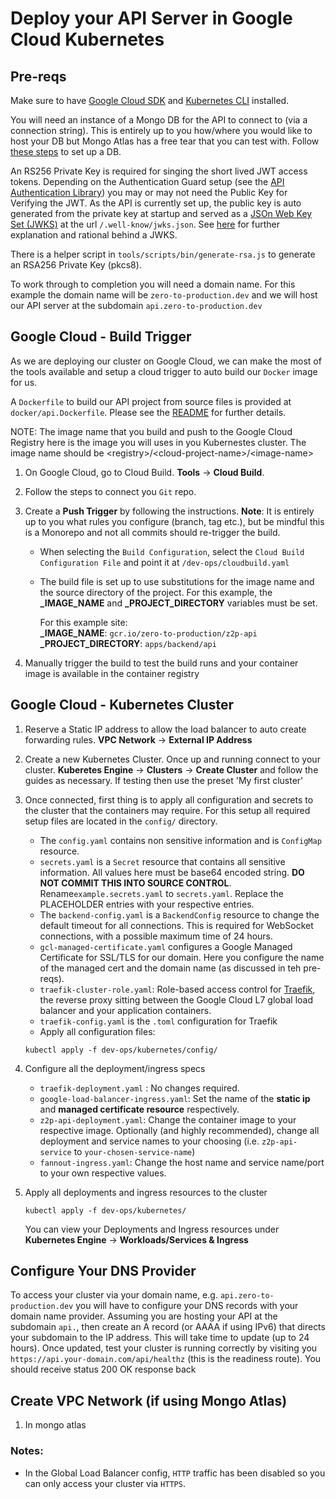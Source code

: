 # Deploy your API Server in Google Cloud Kubernetes

## Pre-reqs

Make sure to have [Google Cloud SDK](https://cloud.google.com/sdk) and [Kubernetes CLI](https://kubernetes.io/docs/reference/kubectl/) installed.

You will need an instance of a Mongo DB for the API to connect to (via a connection string). This is entirely up to you how/where you would like to host your DB but Mongo Atlas has a free tear that you can test with. Follow [these steps](./MONGO_ATLAS.md) to set up a DB.

An RS256 Private Key is required for singing the short lived JWT access tokens. Depending on the Authentication Guard setup (see the [API Authentication Library](../libs/backend/auth/README.md)) you may or may not need the Public Key for Verifying the JWT. As the API is currently set up, the public key is auto generated from the private key at startup and served as a [JSOn Web Key Set (JWKS)](https://tools.ietf.org/html/rfc7517) at the url `/.well-know/jwks.json`. See [here](https://auth0.com/docs/tokens/concepts/jwks) for further explanation and rational behind a JWKS.

There is a helper script in `tools/scripts/bin/generate-rsa.js` to generate an RSA256 Private Key (pkcs8).

To work through to completion you will need a domain name. For this example the domain name will be `zero-to-production.dev` and we will host our API server at the subdomain `api.zero-to-production.dev`

## Google Cloud - Build Trigger

As we are deploying our cluster on Google Cloud, we can make the most of the tools available and setup a cloud trigger to auto build our `Docker` image for us.

A `Dockerfile` to build our API project from source files is provided at `docker/api.Dockerfile`. Please see the [README](../docker/README.md) for further details.

NOTE: The image name that you build and push to the Google Cloud Registry here is the image you will uses in you Kubernestes cluster. The image name should be \<registry>/\<cloud-project-name>/\<image-name>

1. On Google Cloud, go to Cloud Build. **Tools** -> **Cloud Build**.
2. Follow the steps to connect you `Git` repo.
3. Create a **Push Trigger** by following the instructions. **Note**: It is entirely up to you what rules you configure (branch, tag etc.), but be mindful this is a Monorepo and not all commits should re-trigger the build.

   - When selecting the `Build Configuration`, select the `Cloud Build Configuration File` and point it at `/dev-ops/cloudbuild.yaml`
   - The build file is set up to use substitutions for the image name and the source directory of the project. For this example, the **\_IMAGE_NAME** and **\_PROJECT_DIRECTORY** variables must be set.

     For this example site:  
     **\_IMAGE_NAME**: `gcr.io/zero-to-production/z2p-api`
     **\_PROJECT_DIRECTORY**: `apps/backend/api`

4. Manually trigger the build to test the build runs and your container image is available in the container registry

## Google Cloud - Kubernetes Cluster

1. Reserve a Static IP address to allow the load balancer to auto create forwarding rules. **VPC Network** -> **External IP Address**
2. Create a new Kubernetes Cluster. Once up and running connect to your cluster. **Kuberetes Engine** -> **Clusters** -> **Create Cluster** and follow the guides as necessary. If testing then use the preset 'My first cluster'
3. Once connected, first thing is to apply all configuration and secrets to the cluster that the containers may require. For this setup all required setup files are located in the `config/` directory.
   - The `config.yaml` contains non sensitive information and is `ConfigMap` resource.
   - `secrets.yaml` is a `Secret` resource that contains all sensitive information. All values here must be base64 encoded string. **DO NOT COMMIT THIS INTO SOURCE CONTROL**. Rename`example.secrets.yaml` to `secrets.yaml`. Replace the PLACEHOLDER entries with your respective entries.
   - The `backend-config.yaml` is a `BackendConfig` resource to change the default timeout for all connections. This is required for WebSocket connections, with a possible maximum time of 24 hours.
   - `gcl-managed-certificate.yaml` configures a Google Managed Certificate for SSL/TLS for our domain. Here you configure the name of the managed cert and the domain name (as discussed in teh pre-reqs).
   - `traefik-cluster-role.yaml`: Role-based access control for [Traefik](https://docs.traefik.io/), the reverse proxy sitting between the Google Cloud L7 global load balancer and your application containers.
   - `traefik-config.yaml` is the `.toml` configuration for Traefik
   - Apply all configuration files:
   ```
   kubectl apply -f dev-ops/kubernetes/config/
   ```
4. Configure all the deployment/ingress specs

   - `traefik-deployment.yaml` : No changes required.
   - `google-load-balancer-ingress.yaml`: Set the name of the **static ip** and **managed certificate resource** respectively.
   - `z2p-api-deployment.yaml`: Change the container image to your respective image. Optionally (and highly recommended), change all deployment and service names to your choosing (i.e. `z2p-api-service` to `your-chosen-service-name`)
   - `fannout-ingress.yaml`: Change the host name and service name/port to your own respective values.

5. Apply all deployments and ingress resources to the cluster
   ```
   kubectl apply -f dev-ops/kubernetes/
   ```
   You can view your Deployments and Ingress resources under **Kubernetes Engine** -> **Workloads/Services & Ingress**

## Configure Your DNS Provider

To access your cluster via your domain name, e.g. `api.zero-to-production.dev` you will have to configure your DNS records with your domain name provider. Assuming you are hosting your API at the subdomain `api.`, then create an A record (or AAAA if using IPv6) that directs your subdomain to the IP address. This will take time to update (up to 24 hours). Once updated, test your cluster is running correctly by visiting you `https://api.your-domain.com/api/healthz` (this is the readiness route). You should receive status 200 OK response back

## Create VPC Network (if using Mongo Atlas)

1. In mongo atlas

### Notes:

- In the Global Load Balancer config, `HTTP` traffic has been disabled so you can only access your cluster via `HTTPS`.
